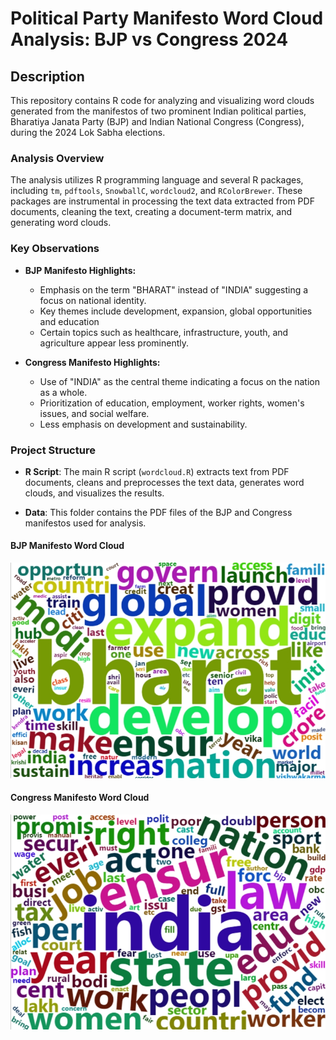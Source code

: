 # Political Party Manifesto Word Cloud Analysis: BJP vs Congress 2024

## Description

This repository contains R code for analyzing and visualizing word clouds generated from the manifestos of two prominent Indian political parties, Bharatiya Janata Party (BJP) and Indian National Congress (Congress), during the 2024 Lok Sabha elections.

### Analysis Overview

The analysis utilizes R programming language and several R packages, including `tm`, `pdftools`, `SnowballC`, `wordcloud2`, and `RColorBrewer`. These packages are instrumental in processing the text data extracted from PDF documents, cleaning the text, creating a document-term matrix, and generating word clouds.

### Key Observations

- **BJP Manifesto Highlights:**
  - Emphasis on the term "BHARAT" instead of "INDIA" suggesting a focus on national identity.
  - Key themes include development, expansion, global opportunities and education
  - Certain topics such as healthcare, infrastructure, youth, and agriculture appear less prominently.

- **Congress Manifesto Highlights:**
  - Use of "INDIA" as the central theme indicating a focus on the nation as a whole.
  - Prioritization of education, employment, worker rights, women's issues, and social welfare.
  - Less emphasis on development and sustainability.

### Project Structure

- **R Script**: The main R script (`wordcloud.R`) extracts text from PDF documents, cleans and preprocesses the text data, generates word clouds, and visualizes the results.
  
- **Data**: This folder contains the PDF files of the BJP and Congress manifestos used for analysis.

#### BJP Manifesto Word Cloud
![BJP Word Cloud](https://github.com/jhapriyanshu16/BJP-vs-Congress-2024-Manifesto-Word-Cloud/blob/f182789f26d64938d21604c36a3e1b350d8c7cdf/BJP%20final.jpeg)

#### Congress Manifesto Word Cloud
![Congress Word Cloud](congress.jpeg)
